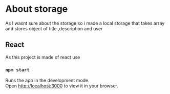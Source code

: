 # About storage 
As I wasnt sure about the storage so i made a local storage that takes array and stores object of title ,description and user 

## React
As this project is made of react 
use 
### `npm start`
Runs the app in the development mode.\
Open [http://localhost:3000](http://localhost:3000) to view it in your browser.
